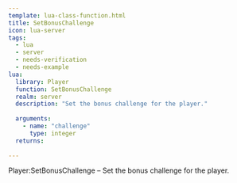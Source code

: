 ```yaml
---
template: lua-class-function.html
title: SetBonusChallenge
icon: lua-server
tags:
  - lua
  - server
  - needs-verification
  - needs-example
lua:
  library: Player
  function: SetBonusChallenge
  realm: server
  description: "Set the bonus challenge for the player."
  
  arguments:
    - name: "challenge"
      type: integer
  returns:
    
---
```


<div class="lua__search__keywords">
Player:SetBonusChallenge &#x2013; Set the bonus challenge for the player.
</div>

